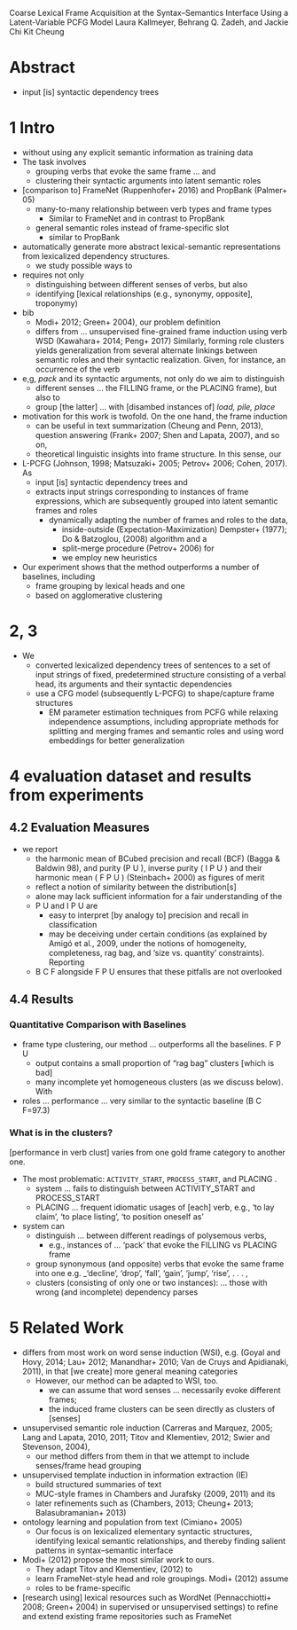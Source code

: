 Coarse Lexical Frame Acquisition at the Syntax–Semantics Interface
  Using a Latent-Variable PCFG Model
Laura Kallmeyer, Behrang Q. Zadeh, and Jackie Chi Kit Cheung

# Abstract

* input [is] syntactic dependency trees

# 1 Intro

* without using any explicit semantic information as training data
* The task involves
  * grouping verbs that evoke the same frame ...  and
  * clustering their syntactic arguments into latent semantic roles
* [comparison to] FrameNet (Ruppenhofer+ 2016) and PropBank (Palmer+ 05)
  * many-to-many relationship between verb types and frame types
    * Similar to FrameNet and in contrast to PropBank
  * general semantic roles instead of frame-specific slot
    * similar to PropBank
* automatically generate more abstract lexical-semantic representations
  from lexicalized dependency structures.
  * we study possible ways to
* requires not only
  * distinguishing between different senses of verbs, but also
  * identifying [lexical relationships (e.g., synonymy, opposite], troponymy)
* bib
    * Modi+ 2012; Green+ 2004), our problem definition
    * differs from ... unsupervised fine-grained frame induction using verb WSD
      (Kawahara+ 2014; Peng+ 2017)
      Similarly, forming role clusters yields generalization from several
      alternate linkings between semantic roles and their syntactic
      realization. Given, for instance, an occurrence of the verb
* e,g, _pack_ and its syntactic arguments, not only do we aim to distinguish
  * different senses ... the FILLING frame, or the PLACING frame), but also to
  * group [the latter] ... with [disambed instances of] _load, pile, place_
* motivation for this work is twofold. On the one hand, the frame induction
  * can be useful in
    text summarization (Cheung and Penn, 2013),
    question answering (Frank+ 2007; Shen and Lapata, 2007), and so on,
  * theoretical linguistic insights into frame structure. In this sense, our
* L-PCFG (Johnson, 1998; Matsuzaki+ 2005; Petrov+ 2006; Cohen, 2017). As
  * input [is] syntactic dependency trees and
  * extracts input strings corresponding to instances of frame expressions,
    which are subsequently grouped into latent semantic frames and roles
    * dynamically adapting the number of frames and roles to the data,
      * inside-outside (Expectation-Maximization)
        Dempster+ (1977); Do & Batzoglou, (2008) algorithm and a
      * split-merge procedure (Petrov+ 2006) for
      * we employ new heuristics
* Our experiment shows that the method outperforms a number of
  baselines, including
    * frame grouping by lexical heads and one
    * based on agglomerative clustering

# 2, 3

* We
  * converted lexicalized dependency trees of sentences
    to a set of input strings of fixed, predetermined structure
    consisting of a verbal head, its arguments and their syntactic dependencies
  * use a CFG model (subsequently L-PCFG) to shape/capture frame structures
    * EM parameter estimation techniques from PCFG while
      relaxing independence assumptions, including appropriate
      methods for splitting and merging frames and semantic roles and using
      word embeddings for better generalization

# 4 evaluation dataset and results from experiments

## 4.2 Evaluation Measures

* we report
  * the harmonic mean of BCubed precision and recall (BCF) (Bagga & Baldwin 98), and
    purity (P U ), inverse purity ( I P U ) and their harmonic mean ( F P U )
    (Steinbach+ 2000) as figures of merit
  * reflect a notion of similarity between the distribution[s]
  * alone may lack sufficient information for a fair understanding of the
  * P U and I P U are
    * easy to interpret [by analogy to] precision and recall in classification
    * may be deceiving under certain conditions (as explained by Amigó et al.,
      2009, under the notions of homogeneity, completeness, rag bag, and ‘size
      vs. quantity’ constraints).  Reporting
  * B C F alongside F P U ensures that these pitfalls are not overlooked

## 4.4 Results

### Quantitative Comparison with Baselines

* frame type clustering, our method ... outperforms all the baselines.  F P U
  * output contains a small proportion of “rag bag” clusters [which is bad]
  * many incomplete yet homogeneous clusters (as we discuss below). With
* roles ... performance ... very similar to the syntactic baseline (B C F=97.3)

### What is in the clusters?

[performance in verb clust] varies from one gold frame category to another one.
  * The most problematic: `ACTIVITY_START`, `PROCESS_START`, and PLACING .
    * system ... fails to distinguish between ACTIVITY_START and PROCESS_START
    * PLACING ... frequent idiomatic usages of [each] verb,
      e.g., ‘to lay claim’, ‘to place listing’, ‘to position oneself as’
  * system can
    * distinguish ... between different readings of polysemous verbs,
      * e.g., instances of ... ‘pack’ that evoke the FILLING vs PLACING frame
    * group synonymous (and opposite) verbs that evoke the same frame into one
    e.g. _‘decline’, ‘drop’, ‘fall’, ‘gain’, ‘jump’, ‘rise’, . . . ,
    * clusters (consisting of only one or two instances): ... those with
      wrong (and incomplete) dependency parses

# 5 Related Work

* differs from most work on word sense induction (WSI), e.g.
  (Goyal and Hovy, 2014; Lau+ 2012; Manandhar+ 2010; Van de Cruys
  and Apidianaki, 2011), in that [we create] more general meaning categories
  * However, our method can be adapted to WSI, too.
    * we can assume that word senses ...  necessarily evoke different frames;
    * the induced frame clusters can be seen directly as clusters of [senses]
* unsupervised semantic role induction
  (Carreras and Marquez, 2005; Lang and Lapata, 2010, 2011;
  Titov and Klementiev, 2012; Swier and Stevenson, 2004),
  * our method differs from them in that
    we attempt to include senses/frame head grouping
* unsupervised template induction in information extraction (IE)
  * build structured summaries of text
  * MUC-style frames in Chambers and Jurafsky (2009, 2011) and its
  * later refinements such as
    (Chambers, 2013; Cheung+ 2013; Balasubramanian+ 2013)
* ontology learning and population from text (Cimiano+ 2005)
  * Our focus is on lexicalized elementary syntactic structures,
    identifying lexical semantic relationships, and thereby
    finding salient patterns in syntax–semantic interface
* Modi+ (2012) propose the most similar work to ours.
  * They adapt Titov and Klementiev, (2012) to
  * learn FrameNet-style head and role groupings. Modi+ (2012) assume
  * roles to be frame-specific
* [research using] lexical resources such as WordNet
  (Pennacchiotti+ 2008; Green+ 2004)
  in supervised or unsupervised settings) to
  refine and extend existing frame repositories such as FrameNet

